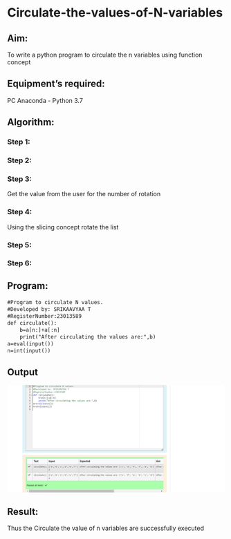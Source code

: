 # Circulate-the-values-of-N-variables
## Aim:
To write a python program to circulate the n variables using function concept
## Equipment’s required:
PC
Anaconda - Python 3.7
## Algorithm: 
### Step 1: 
### Step 2: 
### Step 3: 
Get the value from the user for the number of rotation
### Step 4: 
Using the slicing concept rotate the list

### Step 5: 
### Step 6: 
## Program:
```
#Program to circulate N values.
#Developed by: SRIKAAVYAA T
#RegisterNumber:23013589
def circulate():
    b=a[n:]+a[:n]
    print("After circulating the values are:",b)
a=eval(input())
n=int(input())

```

## Output
![output](/output.png)

## Result:
Thus the Circulate the value of n variables are successfully executed
